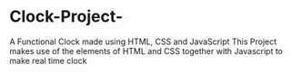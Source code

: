 # Clock-Project-
A Functional Clock made using HTML, CSS and JavaScript
This Project makes use of the elements of HTML and CSS together with Javascript to make real time clock
